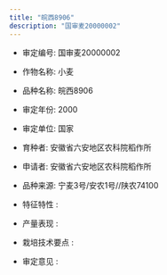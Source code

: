 ```yaml
---
title: "皖西8906"
description: "国审麦20000002"
---
```

* 审定编号:  国审麦20000002

*  作物名称:  小麦

*  品种名称:  皖西8906

*  审定年份:  2000

*  审定单位:  国家

* 育种者:  安徽省六安地区农科院稻作所

*  申请者:  安徽省六安地区农科院稻作所

*  品种来源:  宁麦3号/安农1号//陕农74100

*  特征特性 : 

 
*  产量表现 : 


*  栽培技术要点 : 


*  审定意见 : 

